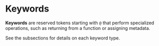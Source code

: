 # Keywords

**Keywords** are reserved tokens starting with `@` that perform specialized operations,
such as returning from a function or assigning metadata.

See the subsections for details on each keyword type.